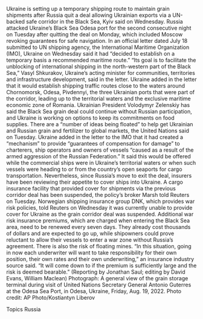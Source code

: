 Ukraine is setting up a temporary shipping route to maintain grain shipments after Russia quit a deal allowing Ukrainian exports via a UN-backed safe corridor in the Black Sea, Kyiv said on Wednesday.
Russia attacked Ukraine’s Black Sea Odesa port for the second consecutive night on Tuesday after quitting the deal on Monday, which included Moscow revoking guarantees for safe navigation.
In an official letter dated July 18 submitted to UN shipping agency, the International Maritime Organization (IMO), Ukraine on Wednesday said it had “decided to establish on a temporary basis a recommended maritime route.”
“Its goal is to facilitate the unblocking of international shipping in the north-western part of the Black Sea,” Vasyl Shkurakov, Ukraine’s acting minister for communities, territories and infrastructure development, said in the letter.
Ukraine added in the letter that it would establish shipping traffic routes close to the waters around Chornomorsk, Odesa, Pivdennyi, the three Ukrainian ports that were part of the corridor, leading up to the territorial waters and the exclusive maritime economic zone of Romania.
Ukrainian President Volodymyr Zelenskiy has said the Black Sea grain deal could continue without Russian participation, and Ukraine is working on options to keep its commitments on food supplies.
There are a “number of ideas being floated” to help get Ukrainian and Russian grain and fertilizer to global markets, the United Nations said on Tuesday.
Ukraine added in the letter to the IMO that it had created a “mechanism” to provide “guarantees of compensation for damage” to charterers, ship operators and owners of vessels “caused as a result of the armed aggression of the Russian Federation.”
It said this would be offered while the commercial ships were in Ukraine’s territorial waters or when such vessels were heading to or from the country’s open seaports for cargo transportation.
Nevertheless, since Russia’s move to exit the deal, insurers have been reviewing their appetite to cover ships into Ukraine.
A cargo insurance facility that provided cover for shipments via the previous corridor deal has been suspended, the policy’s broker Marsh told Reuters on Tuesday.
Norwegian shipping insurance group DNK, which provides war risk policies, told Reuters on Wednesday it was currently unable to provide cover for Ukraine as the grain corridor deal was suspended.
Additional war risk insurance premiums, which are charged when entering the Black Sea area, need to be renewed every seven days.
They already cost thousands of dollars and are expected to go up, while shipowners could prove reluctant to allow their vessels to enter a war zone without Russia’s agreement. There is also the risk of floating mines.
“In this situation, going in now each underwriter will want to take responsibility for their own position, their own rates and their own underwriting,” an insurance industry source said.
“It will come down to if the premium is sufficiently large and the risk is deemed bearable.”
(Reporting by Jonathan Saul; editing by David Evans, William Maclean)
Photograph: A general view of the grain storage terminal during visit of United Nations Secretary General Antonio Guterres at the Odesa Sea Port, in Odesa, Ukraine, Friday, Aug. 19, 2022. Photo credit: AP Photo/Kostiantyn Liberov

Topics
Russia
